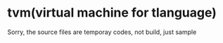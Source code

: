 tvm(virtual machine for tlanguage)
====
Sorry, the source files are temporay codes, not build, just sample
